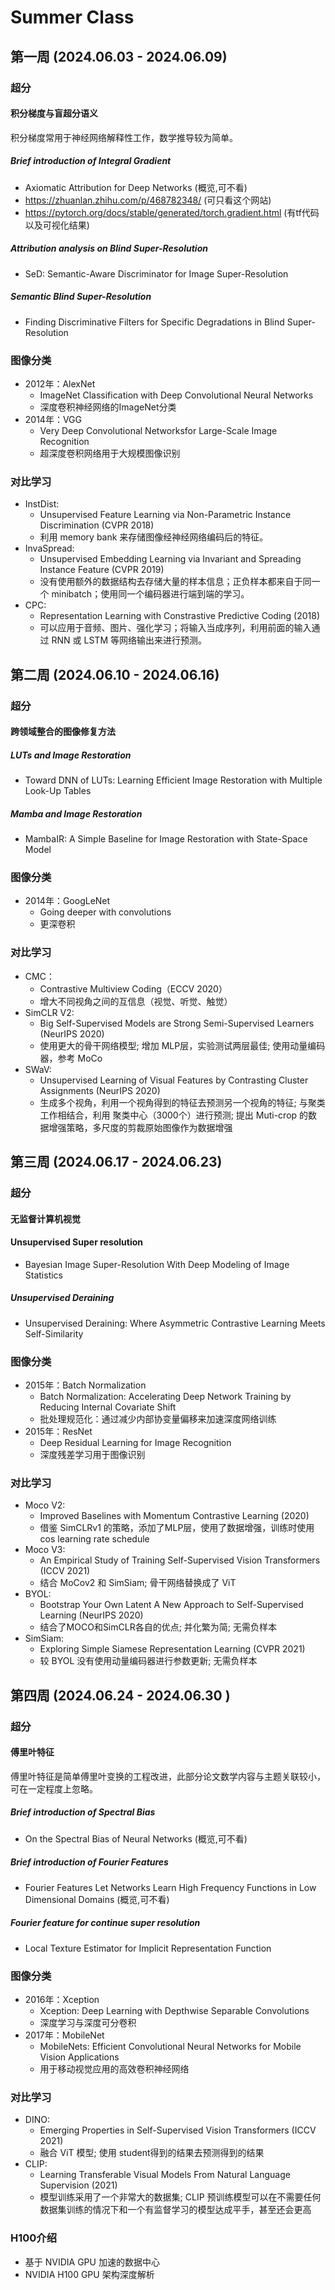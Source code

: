 # Summer Class
## 第一周  (2024.06.03 - 2024.06.09)
### 超分
#### 积分梯度与盲超分语义
积分梯度常用于神经网络解释性工作，数学推导较为简单。
##### Brief introduction of Integral Gradient  
- Axiomatic Attribution for Deep Networks (概览,可不看)
- https://zhuanlan.zhihu.com/p/468782348/ (可只看这个网站)
- https://pytorch.org/docs/stable/generated/torch.gradient.html (有tf代码以及可视化结果)
##### Attribution analysis on Blind Super-Resolution   
- SeD: Semantic-Aware Discriminator for Image Super-Resolution
##### Semantic Blind Super-Resolution   
- Finding Discriminative Filters for Specific Degradations in Blind Super-Resolution
### 图像分类
- 2012年：AlexNet
  - ImageNet Classification with Deep Convolutional Neural Networks
  - 深度卷积神经网络的ImageNet分类
- 2014年：VGG
    - Very Deep Convolutional Networksfor Large-Scale Image Recognition
    - 超深度卷积网络用于大规模图像识别
### 对比学习
- InstDist: 
    - Unsupervised Feature Learning via Non-Parametric Instance Discrimination (CVPR 2018) 
    - 利用 memory bank 来存储图像经神经网络编码后的特征。
- InvaSpread: 
    - Unsupervised Embedding Learning via Invariant and Spreading Instance Feature (CVPR 2019)
    - 没有使用额外的数据结构去存储大量的样本信息；正负样本都来自于同一个 minibatch；使用同一个编码器进行端到端的学习。
- CPC: 
    - Representation Learning with Constrastive Predictive Coding (2018)
    - 可以应用于音频、图片、强化学习；将输入当成序列，利用前面的输入通过 RNN 或 LSTM 等网络输出来进行预测。

##  第二周  (2024.06.10 - 2024.06.16)
### 超分
#### 跨领域整合的图像修复方法
##### LUTs and Image Restoration
- Toward DNN of LUTs: Learning Efficient Image Restoration with Multiple Look-Up Tables
##### Mamba and Image Restoration
- MambaIR: A Simple Baseline for Image Restoration with State-Space Model
### 图像分类
- 2014年：GoogLeNet
    - Going deeper with convolutions
    - 更深卷积
### 对比学习
- CMC：
    - Contrastive Multiview Coding（ECCV 2020）
    - 增大不同视角之间的互信息（视觉、听觉、触觉）
- SimCLR V2:
    - Big Self-Supervised Models are Strong Semi-Supervised Learners (NeurIPS 2020)
    - 使用更大的骨干网络模型; 增加 MLP层，实验测试两层最佳; 使用动量编码器，参考 MoCo
- SWaV:
    - Unsupervised Learning of Visual Features by Contrasting Cluster Assignments (NeurIPS 2020)
    - 生成多个视角，利用一个视角得到的特征去预测另一个视角的特征; 与聚类工作相结合，利用 聚类中心（3000个）进行预测; 提出 Muti-crop 的数据增强策略，多尺度的剪裁原始图像作为数据增强

##  第三周 (2024.06.17 - 2024.06.23)
### 超分
#### 无监督计算机视觉
#### Unsupervised Super resolution
- Bayesian Image Super-Resolution With Deep Modeling of Image Statistics
##### Unsupervised Deraining
- Unsupervised Deraining: Where Asymmetric Contrastive Learning Meets Self-Similarity
### 图像分类
- 2015年：Batch Normalization
    - Batch Normalization: Accelerating Deep Network Training by Reducing Internal Covariate Shift
    - 批处理规范化：通过减少内部协变量偏移来加速深度网络训练
- 2015年：ResNet
    - Deep Residual Learning for Image Recognition
    - 深度残差学习用于图像识别

### 对比学习
- Moco V2:
    - Improved Baselines with Momentum Contrastive Learning (2020)
    - 借鉴 SimCLRv1 的策略，添加了MLP层，使用了数据增强，训练时使用 cos learning rate schedule
- Moco V3:
    - An Empirical Study of Training Self-Supervised Vision Transformers (ICCV 2021)
    - 结合 MoCov2 和 SimSiam; 骨干网络替换成了 ViT 
- BYOL:
    - Bootstrap Your Own Latent A New Approach to Self-Supervised Learning (NeurIPS 2020)
    - 结合了MOCO和SimCLR各自的优点; 并化繁为简; 无需负样本
- SimSiam:
    - Exploring Simple Siamese Representation Learning (CVPR 2021)
    - 较 BYOL 没有使用动量编码器进行参数更新; 无需负样本


## 第四周 (2024.06.24 - 2024.06.30 )
### 超分
#### 傅里叶特征
傅里叶特征是简单傅里叶变换的工程改进，此部分论文数学内容与主题关联较小，可在一定程度上忽略。
##### Brief introduction of Spectral Bias
- On the Spectral Bias of Neural Networks (概览,可不看)
##### Brief introduction of Fourier Features
- Fourier Features Let Networks Learn High Frequency Functions in Low Dimensional Domains (概览,可不看)
##### Fourier feature for continue super resolution
- Local Texture Estimator for Implicit Representation Function

### 图像分类
- 2016年：Xception
    - Xception: Deep Learning with Depthwise Separable Convolutions
    - 深度学习与深度可分卷积
- 2017年：MobileNet
    - MobileNets: Efficient Convolutional Neural Networks for Mobile Vision Applications
    - 用于移动视觉应用的高效卷积神经网络

### 对比学习
- DINO:
    - Emerging Properties in Self-Supervised Vision Transformers (ICCV 2021)
    - 融合 ViT 模型; 使用 student得到的结果去预测得到的结果
- CLIP:
    - Learning Transferable Visual Models From Natural Language Supervision (2021)
    - 模型训练采用了一个非常大的数据集; CLIP 预训练模型可以在不需要任何数据集训练的情况下和一个有监督学习的模型达成平手，甚至还会更高

### H100介绍
- 基于 NVIDIA GPU 加速的数据中心
- NVIDIA H100 GPU 架构深度解析
